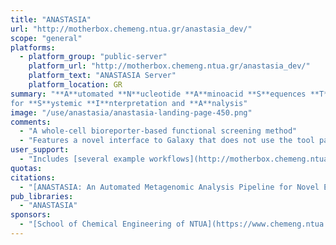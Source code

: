 ```yaml
---
title: "ANASTASIA"
url: "http://motherbox.chemeng.ntua.gr/anastasia_dev/"
scope: "general"
platforms:
  - platform_group: "public-server"
    platform_url: "http://motherbox.chemeng.ntua.gr/anastasia_dev/"
    platform_text: "ANASTASIA Server"
    platform_location: GR
summary: "**A**utomated **N**ucleotide **A**minoacid **S**equences **T**ranslational pl**A**tform
for **S**ystemic **I**nterpretation and **A**nalysis"
image: "/use/anastasia/anastasia-landing-page-450.png"
comments:
  - "A whole-cell bioreporter-based functional screening method"
  - "Features a novel interface to Galaxy that does not use the tool panel."
user_support:
  - "Includes [several example workflows](http://motherbox.chemeng.ntua.gr/anastasia_dev/workflow/list_published)"
quotas:
citations:
  - "[ANASTASIA: An Automated Metagenomic Analysis Pipeline for Novel Enzyme Discovery Exploiting Next Generation Sequencing Data](https://doi.org/10.3389/fgene.2019.00469), Theodoros Koutsandreas, Efthymios Ladoukakis, Eleftherios Pilalis, Dimitra Zarafeta, Fragiskos N. Kolisis, Georgios Skretas and Aristotelis A. Chatziioannou. *Frontiers in Genetics*, 24 May 2019, doi: 10.3389/fgene.2019.00469"
pub_libraries:
  - "ANASTASIA"
sponsors:
  - "[School of Chemical Engineering of NTUA](https://www.chemeng.ntua.gr/_en), Greece"
---
```

